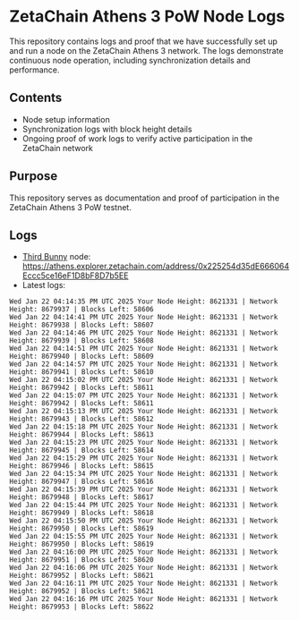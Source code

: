 # ZetaChain Athens 3 PoW Node Logs
This repository contains logs and proof that we have successfully set up and run a node on the ZetaChain Athens 3 network. The logs demonstrate continuous node operation, including synchronization details and performance.

## Contents
- Node setup information
- Synchronization logs with block height details
- Ongoing proof of work logs to verify active participation in the ZetaChain network

## Purpose
This repository serves as documentation and proof of participation in the ZetaChain Athens 3 PoW testnet.

## Logs

- [Third Bunny](https://thirdbunny.xyz/) node: https://athens.explorer.zetachain.com/address/0x225254d35dE666064Eccc5ce16eF1D8bF8D7b5EE
- Latest logs:
```
Wed Jan 22 04:14:35 PM UTC 2025 Your Node Height: 8621331 | Network Height: 8679937 | Blocks Left: 58606
Wed Jan 22 04:14:41 PM UTC 2025 Your Node Height: 8621331 | Network Height: 8679938 | Blocks Left: 58607
Wed Jan 22 04:14:46 PM UTC 2025 Your Node Height: 8621331 | Network Height: 8679939 | Blocks Left: 58608
Wed Jan 22 04:14:51 PM UTC 2025 Your Node Height: 8621331 | Network Height: 8679940 | Blocks Left: 58609
Wed Jan 22 04:14:57 PM UTC 2025 Your Node Height: 8621331 | Network Height: 8679941 | Blocks Left: 58610
Wed Jan 22 04:15:02 PM UTC 2025 Your Node Height: 8621331 | Network Height: 8679942 | Blocks Left: 58611
Wed Jan 22 04:15:07 PM UTC 2025 Your Node Height: 8621331 | Network Height: 8679942 | Blocks Left: 58611
Wed Jan 22 04:15:13 PM UTC 2025 Your Node Height: 8621331 | Network Height: 8679943 | Blocks Left: 58612
Wed Jan 22 04:15:18 PM UTC 2025 Your Node Height: 8621331 | Network Height: 8679944 | Blocks Left: 58613
Wed Jan 22 04:15:23 PM UTC 2025 Your Node Height: 8621331 | Network Height: 8679945 | Blocks Left: 58614
Wed Jan 22 04:15:29 PM UTC 2025 Your Node Height: 8621331 | Network Height: 8679946 | Blocks Left: 58615
Wed Jan 22 04:15:34 PM UTC 2025 Your Node Height: 8621331 | Network Height: 8679947 | Blocks Left: 58616
Wed Jan 22 04:15:39 PM UTC 2025 Your Node Height: 8621331 | Network Height: 8679948 | Blocks Left: 58617
Wed Jan 22 04:15:44 PM UTC 2025 Your Node Height: 8621331 | Network Height: 8679949 | Blocks Left: 58618
Wed Jan 22 04:15:50 PM UTC 2025 Your Node Height: 8621331 | Network Height: 8679950 | Blocks Left: 58619
Wed Jan 22 04:15:55 PM UTC 2025 Your Node Height: 8621331 | Network Height: 8679950 | Blocks Left: 58619
Wed Jan 22 04:16:00 PM UTC 2025 Your Node Height: 8621331 | Network Height: 8679951 | Blocks Left: 58620
Wed Jan 22 04:16:06 PM UTC 2025 Your Node Height: 8621331 | Network Height: 8679952 | Blocks Left: 58621
Wed Jan 22 04:16:11 PM UTC 2025 Your Node Height: 8621331 | Network Height: 8679952 | Blocks Left: 58621
Wed Jan 22 04:16:16 PM UTC 2025 Your Node Height: 8621331 | Network Height: 8679953 | Blocks Left: 58622
```
